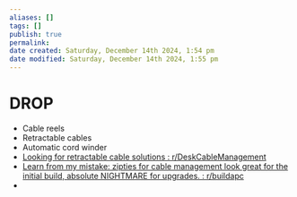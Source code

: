 ```yaml
---
aliases: []
tags: []
publish: true
permalink:
date created: Saturday, December 14th 2024, 1:54 pm
date modified: Saturday, December 14th 2024, 1:55 pm
---
```


# DROP

- Cable reels
- Retractable cables
- Automatic cord winder
- [Looking for retractable cable solutions : r/DeskCableManagement](https://www.reddit.com/r/DeskCableManagement/comments/paufxk/looking_for_retractable_cable_solutions/) 
- [Learn from my mistake: zipties for cable management look great for the initial build, absolute NIGHTMARE for upgrades. : r/buildapc](https://www.reddit.com/r/buildapc/comments/bzzrka/learn_from_my_mistake_zipties_for_cable/)
- 